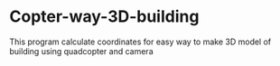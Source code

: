 # Copter-way-3D-building
This program calculate coordinates for easy way to make 3D model of building using quadcopter and camera
